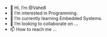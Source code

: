 - 👋 Hi, I’m @Vahe8
- 👀 I’m interested in Programming.
- 🌱 I’m currently learning Embedded Systems.
- 💞️ I’m looking to collaborate on ...
- 📫 How to reach me ...

<!---
Vahe8/Vahe8 is a ✨ special ✨ repository because its `README.md` (this file) appears on your GitHub profile.
You can click the Preview link to take a look at your changes.
--->
